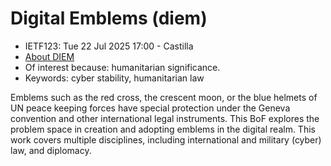 # Digital Emblems (diem)
* <IETFschedule>IETF123: Tue 22 Jul 2025 17:00 - Castilla</IETFschedule>
* [About DIEM](https://datatracker.ietf.org/group/diem/about)
* Of interest because: humanitarian significance.
* Keywords: cyber stability, humanitarian law

Emblems such as the red cross, the crescent moon, or the blue helmets of UN peace keeping forces have special protection under the Geneva convention and other international legal instruments.  This BoF explores the problem space in creation and adopting emblems in the digital realm. This work covers multiple disciplines, including international and military (cyber) law, and diplomacy.